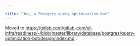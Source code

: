 ```yaml
---

title: "Joe, a Postgres query optimization bot"
---
```








Moved to https://gitlab.com/gitlab-com/gl-infra/readiness/-/blob/master/library/database/postgres/query-optimization-bot/design/index.md .
